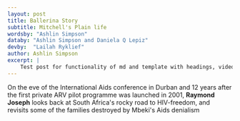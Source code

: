 ```yaml
---
layout: post
title: Ballerina Story
subtitle: Mitchell's Plain life
wordsby: "Ashlin Simpson"
databy: "Ashlin Simpson and Daniela Q Lepiz"
devby:	"Lailah Ryklief"
author: Ashlin Simpson
excerpt: |
    Test post for functionality of md and template with headings, video and img
---
```


On the eve of the International Aids conference in Durban and 12 years after the first private ARV pilot programme was launched in 2001, **Raymond Joseph** looks back at South Africa's rocky road to HIV-freedom, and revisits some of the families destroyed by Mbeki's Aids denialism